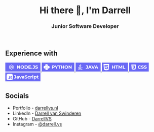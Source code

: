 <h1 align="center">Hi there 👋, I'm Darrell</h1>
<h3 align="center">Junior Software Developer</h3>

<br>
<h2>Experience with</h2>
<p>
  <a target="_blank" rel="noopener noreferrer" href="/labels/nodejs.png">
    <img src="/labels/nodejs.png" alt="NODEJS" style="max-width:100%;">
  </a>
  <a target="_blank" rel="noopener noreferrer" href="/labels/python.png">
    <img src="/labels/python.png" alt="PYTHON" style="max-width:100%;">
  </a>
  <a target="_blank" rel="noopener noreferrer" href="/labels/java.png">
    <img src="/labels/java.png" alt="JAVA" style="max-width:100%;">
  </a>
  <a target="_blank" rel="noopener noreferrer" href="/labels/html.png">
    <img src="/labels/html.png" alt="HTML" style="max-width:100%;">
  </a>
  <a target="_blank" rel="noopener noreferrer" href="/labels/css.png">
    <img src="/labels/css.png" alt="CSS" style="max-width:100%;">
  </a>
  <a target="_blank" rel="noopener noreferrer" href="/labels/javascript.png">
    <img src="/labels/javascript.png" alt="JAVASCRIPT" style="max-width:100%;">
  </a>
</p>

<h2>Socials</h2>
<ul>
  <li>Portfolio   - <a href="https://darrellvs.nl" rel="nofollow">darrellvs.nl</a></li>
  <li>LinkedIn    - <a href="https://link.darrellvs.nl/linkedin" rel="nofollow">Darrell van Swinderen</a></li>
  <li>GitHub      - <a href="https://link.darrellvs.nl/github" rel="nofollow">DarrellVS</a></li>
  <li>Instagram   - <a href="https://link.darrellvs.nl/instagram" rel="nofollow">@darrell.vs</a></li>
</ul>
